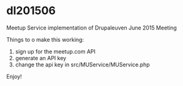 # dl201506
Meetup Service implementation of Drupaleuven June 2015 Meeting

Things to o make this working:

1. sign up for the meetup.com API
1. generate an API key
1. change the api key in src/MUService/MUService.php

Enjoy!